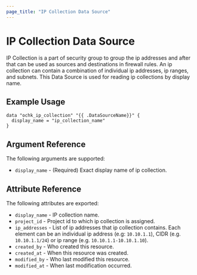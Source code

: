 ```yaml
---
page_title: "IP Collection Data Source"
---
```


# IP Collection Data Source

IP Collection is a part of security group to group the ip addresses and after that can be used as sources and destinations in firewall rules. An ip collection can contain a combination of individual ip addresses, ip ranges, and subnets. 
This Data Source is used for reading ip collections by display name. 

## Example Usage

```hcl
data "ochk_ip_collection" "{{ .DataSourceName}}" {
  display_name = "ip_collection_name"
}
```

## Argument Reference

The following arguments are supported:

* `display_name` - (Required) Exact display name of ip collection.

## Attribute Reference

The following attributes are exported:
 * `display_name` - IP collection name. 
 * `project_id` - Project id to which ip collection is assigned.
 * `ip_addresses` - List of ip addresses that ip collection contains. Each element can be an individual ip address (e.g: `10.10.1.1`), CIDR (e.g. `10.10.1.1/24`) or ip range (e.g. `10.10.1.1-10.10.1.10`).
 * `created_by` - Who created this resource.
 * `created_at` - When this resource was created.
 * `modified_by` - Who last modified this resource. 
 * `modified_at` - When last modification occurred. 
     
 
